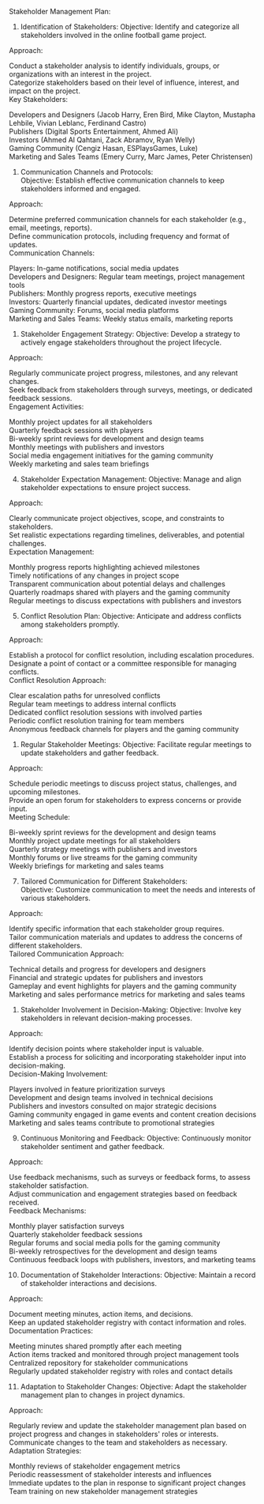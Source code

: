 Stakeholder Management Plan:

1. Identification of Stakeholders:
Objective: Identify and categorize all stakeholders involved in the online football game project.

Approach:

Conduct a stakeholder analysis to identify individuals, groups, or organizations with an interest in the project.<br>
Categorize stakeholders based on their level of influence, interest, and impact on the project.<br>
Key Stakeholders:

Developers and Designers (Jacob Harry, Eren Bird, Mike Clayton, Mustapha Lehbile, Vivian Leblanc, Ferdinand Castro)<br>
Publishers (Digital Sports Entertainment, Ahmed Ali)<br>
Investors (Ahmed Al Qahtani, Zack Abramov, Ryan Welly)<br>
Gaming Community (Cengiz Hasan, ESPlaysGames, Luke)<br>
Marketing and Sales Teams (Emery Curry, Marc James, Peter Christensen)

1. Communication Channels and Protocols:<br>
Objective: Establish effective communication channels to keep stakeholders informed and engaged.

Approach:

Determine preferred communication channels for each stakeholder (e.g., email, meetings, reports).<br>
Define communication protocols, including frequency and format of updates.<br>
Communication Channels:

Players: In-game notifications, social media updates<br>
Developers and Designers: Regular team meetings, project management tools<br>
Publishers: Monthly progress reports, executive meetings<br>
Investors: Quarterly financial updates, dedicated investor meetings<br>
Gaming Community: Forums, social media platforms<br>
Marketing and Sales Teams: Weekly status emails, marketing reports

1. Stakeholder Engagement Strategy:
Objective: Develop a strategy to actively engage stakeholders throughout the project lifecycle.

Approach:

Regularly communicate project progress, milestones, and any relevant changes.<br>
Seek feedback from stakeholders through surveys, meetings, or dedicated feedback sessions.<br>
Engagement Activities:

Monthly project updates for all stakeholders<br>
Quarterly feedback sessions with players<br>
Bi-weekly sprint reviews for development and design teams<br>
Monthly meetings with publishers and investors<br>
Social media engagement initiatives for the gaming community<br>
Weekly marketing and sales team briefings

4. Stakeholder Expectation Management:
Objective: Manage and align stakeholder expectations to ensure project success.

Approach:

Clearly communicate project objectives, scope, and constraints to stakeholders.<br>
Set realistic expectations regarding timelines, deliverables, and potential challenges.<br>
Expectation Management:

Monthly progress reports highlighting achieved milestones<br>
Timely notifications of any changes in project scope<br>
Transparent communication about potential delays and challenges<br>
Quarterly roadmaps shared with players and the gaming community<br>
Regular meetings to discuss expectations with publishers and investors

5. Conflict Resolution Plan:
Objective: Anticipate and address conflicts among stakeholders promptly.

Approach:

Establish a protocol for conflict resolution, including escalation procedures.<br>
Designate a point of contact or a committee responsible for managing conflicts.<br>
Conflict Resolution Approach:

Clear escalation paths for unresolved conflicts<br>
Regular team meetings to address internal conflicts<br>
Dedicated conflict resolution sessions with involved parties<br>
Periodic conflict resolution training for team members<br>
Anonymous feedback channels for players and the gaming community

1. Regular Stakeholder Meetings:
Objective: Facilitate regular meetings to update stakeholders and gather feedback.

Approach:

Schedule periodic meetings to discuss project status, challenges, and upcoming milestones.<br>
Provide an open forum for stakeholders to express concerns or provide input.<br>
Meeting Schedule:

Bi-weekly sprint reviews for the development and design teams<br>
Monthly project update meetings for all stakeholders<br>
Quarterly strategy meetings with publishers and investors<br>
Monthly forums or live streams for the gaming community<br>
Weekly briefings for marketing and sales teams

7. Tailored Communication for Different Stakeholders:<br>
Objective: Customize communication to meet the needs and interests of various stakeholders.

Approach:

Identify specific information that each stakeholder group requires.<br>
Tailor communication materials and updates to address the concerns of different stakeholders.<br>
Tailored Communication Approach:

Technical details and progress for developers and designers<br>
Financial and strategic updates for publishers and investors<br>
Gameplay and event highlights for players and the gaming community<br>
Marketing and sales performance metrics for marketing and sales teams

1. Stakeholder Involvement in Decision-Making:
Objective: Involve key stakeholders in relevant decision-making processes.

Approach:

Identify decision points where stakeholder input is valuable.<br>
Establish a process for soliciting and incorporating stakeholder input into decision-making.<br>
Decision-Making Involvement:

Players involved in feature prioritization surveys<br>
Development and design teams involved in technical decisions<br>
Publishers and investors consulted on major strategic decisions<br>
Gaming community engaged in game events and content creation decisions<br>
Marketing and sales teams contribute to promotional strategies

9. Continuous Monitoring and Feedback:
Objective: Continuously monitor stakeholder sentiment and gather feedback.

Approach:

Use feedback mechanisms, such as surveys or feedback forms, to assess stakeholder satisfaction.<br>
Adjust communication and engagement strategies based on feedback received.<br>
Feedback Mechanisms:

Monthly player satisfaction surveys<br>
Quarterly stakeholder feedback sessions<br>
Regular forums and social media polls for the gaming community<br>
Bi-weekly retrospectives for the development and design teams<br>
Continuous feedback loops with publishers, investors, and marketing teams

10. Documentation of Stakeholder Interactions:
Objective: Maintain a record of stakeholder interactions and decisions.

Approach:

Document meeting minutes, action items, and decisions.<br>
Keep an updated stakeholder registry with contact information and roles.<br>
Documentation Practices:

Meeting minutes shared promptly after each meeting<br>
Action items tracked and monitored through project management tools<br>
Centralized repository for stakeholder communications<br>
Regularly updated stakeholder registry with roles and contact details

11. Adaptation to Stakeholder Changes:
Objective: Adapt the stakeholder management plan to changes in project dynamics.

Approach:

Regularly review and update the stakeholder management plan based on project progress and changes in stakeholders' roles or interests.<br>
Communicate changes to the team and stakeholders as necessary.<br>
Adaptation Strategies:

Monthly reviews of stakeholder engagement metrics<br>
Periodic reassessment of stakeholder interests and influences<br>
Immediate updates to the plan in response to significant project changes<br>
Team training on new stakeholder management strategies